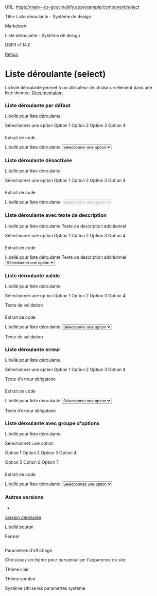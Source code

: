 URL:
https://main--ds-gouv.netlify.app/example/component/select

Title:
Liste déroulante - Système de design

Markdown:

Liste déroulante - Système de design


DSFR v1.14.0


[Retour](../)


# Liste déroulante (select)


La liste déroulante permet à un utilisateur de choisir un élément dans une liste donnée.
[Documentation](https://www.systeme-de-design.gouv.fr/elements-d-interface/composants/liste-deroulante)


### Liste déroulante par défaut


Libellé pour liste déroulante


Sélectionner une option
Option 1
Option 2
Option 3
Option 4


###
Extrait de code


<div class="fr-select-group">
<label class="fr-label" for="select">
Libellé pour liste déroulante
</label>
<select class="fr-select" aria-describedby="select-messages" id="select" name="select">
<option value="" selected disabled>Sélectionner une option</option>
<option value="1">Option 1</option>
<option value="2">Option 2</option>
<option value="3">Option 3</option>
<option value="4">Option 4</option>
</select>
<div class="fr-messages-group" id="select-messages" aria-live="polite">
</div>
</div>


### Liste déroulante désactivée


Libellé pour liste déroulante


Sélectionner une option
Option 1
Option 2
Option 3
Option 4


###
Extrait de code


<div class="fr-select-group fr-select-group--disabled">
<label class="fr-label" for="select-disabled">
Libellé pour liste déroulante
</label>
<select class="fr-select" aria-describedby="select-disabled-messages" disabled id="select-disabled" name="select-disabled">
<option value="" selected disabled>Sélectionner une option</option>
<option value="1">Option 1</option>
<option value="2">Option 2</option>
<option value="3">Option 3</option>
<option value="4">Option 4</option>
</select>
<div class="fr-messages-group" id="select-disabled-messages" aria-live="polite">
</div>
</div>


### Liste déroulante avec texte de description


Libellé pour liste déroulante
Texte de description additionnel


Sélectionner une option
Option 1
Option 2
Option 3
Option 4


###
Extrait de code


<div class="fr-select-group">
<label class="fr-label" for="select-hint">
Libellé pour liste déroulante
<span class="fr-hint-text">Texte de description additionnel</span>
</label>
<select class="fr-select" aria-describedby="select-hint-messages" id="select-hint" name="select-hint">
<option value="" selected disabled>Sélectionner une option</option>
<option value="1">Option 1</option>
<option value="2">Option 2</option>
<option value="3">Option 3</option>
<option value="4">Option 4</option>
</select>
<div class="fr-messages-group" id="select-hint-messages" aria-live="polite">
</div>
</div>


### Liste déroulante valide


Libellé pour liste déroulante


Sélectionner une option
Option 1
Option 2
Option 3
Option 4


Texte de validation


###
Extrait de code


<div class="fr-select-group fr-select-group--valid">
<label class="fr-label" for="select-valid">
Libellé pour liste déroulante
</label>
<select class="fr-select" aria-describedby="select-valid-messages" id="select-valid" name="select-valid">
<option value="" selected disabled>Sélectionner une option</option>
<option value="1">Option 1</option>
<option value="2">Option 2</option>
<option value="3">Option 3</option>
<option value="4">Option 4</option>
</select>
<div class="fr-messages-group" id="select-valid-messages" aria-live="polite">
<p class="fr-message fr-message--valid" id="select-valid-message-valid">Texte de validation</p>
</div>
</div>


### Liste déroulante erreur


Libellé pour liste déroulante


Sélectionner une option
Option 1
Option 2
Option 3
Option 4


Texte d'erreur obligatoire


###
Extrait de code


<div class="fr-select-group fr-select-group--error">
<label class="fr-label" for="select-error">
Libellé pour liste déroulante
</label>
<select class="fr-select" aria-describedby="select-error-messages" id="select-error" name="select-error">
<option value="" selected disabled>Sélectionner une option</option>
<option value="1">Option 1</option>
<option value="2">Option 2</option>
<option value="3">Option 3</option>
<option value="4">Option 4</option>
</select>
<div class="fr-messages-group" id="select-error-messages" aria-live="polite">
<p class="fr-message fr-message--error" id="select-error-message-error">Texte d'erreur obligatoire</p>
</div>
</div>


### Liste déroulante avec groupe d'options


Libellé pour liste déroulante


Selectionnez une option

Option 1
Option 2
Option 3
Option 4


Option 5
Option 6
Option 7


###
Extrait de code


<div class="fr-select-group">
<label class="fr-label" for="select-group">
Libellé pour liste déroulante
</label>
<select class="fr-select" aria-describedby="select-group-messages" id="select-group" name="select-group">
<option value="" selected disabled>Selectionnez une option</option>
<optgroup label="Groupe 1">
<option value="1">Option 1</option>
<option value="2">Option 2</option>
<option value="3">Option 3</option>
<option value="4">Option 4</option>
</optgroup>
<optgroup label="Groupe 2">
<option value="5">Option 5</option>
<option value="6">Option 6</option>
<option value="7">Option 7</option>
</optgroup>
</select>
<div class="fr-messages-group" id="select-group-messages" aria-live="polite">
</div>
</div>


### Autres versions


-
[version dépréciée](deprecated)


Libellé bouton


Fermer


##
Paramètres d'affichage


Choisissez un thème pour personnaliser l'apparence du site.


Thème clair


Thème sombre


Système
Utilise les paramètres système
